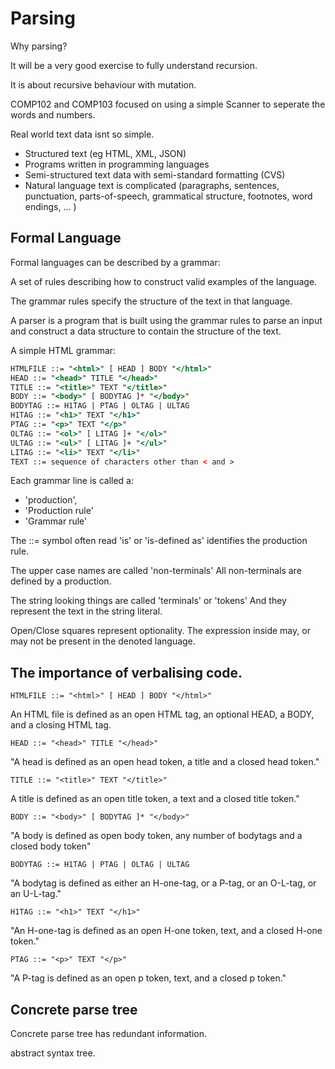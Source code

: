 # Parsing

Why parsing?

It will be a very good exercise to fully understand recursion.

It is about recursive behaviour with mutation.

COMP102 and COMP103 focused on using a simple Scanner to seperate the words and numbers.

Real world text data isnt so simple.
- Structured text (eg HTML, XML, JSON)
- Programs written in programming languages
- Semi-structured text data with semi-standard formatting (CVS)
- Natural language text is complicated
    (paragraphs, sentences, punctuation, parts-of-speech,
    grammatical structure, footnotes, word endings, ... )

## Formal Language

Formal languages can be described by a grammar:

A set of rules describing how to construct valid examples of the language.

The grammar rules specify the structure of the text in that language.

A parser is a program that is built using the grammar rules
to parse an input and construct a data structure to contain the structure of the text.

A simple HTML grammar:

```grammar.html
HTMLFILE ::= "<html>" [ HEAD ] BODY "</html>"
HEAD ::= "<head>" TITLE "</head>"
TITLE ::= "<title>" TEXT "</title>"
BODY ::= "<body>" [ BODYTAG ]* "</body>"
BODYTAG ::= H1TAG | PTAG | OLTAG | ULTAG
H1TAG ::= "<h1>" TEXT "</h1>"
PTAG ::= "<p>" TEXT "</p>"
OLTAG ::= "<ol>" [ LITAG ]+ "</ol>"
ULTAG ::= "<ul>" [ LITAG ]+ "</ul>"
LITAG ::= "<li>" TEXT "</li>"
TEXT ::= sequence of characters other than < and >
```

Each grammar line is called a:
- 'production',
- 'Production rule'
- 'Grammar rule'

The ::= symbol often read 'is' or 'is-defined as' identifies the production rule.

The upper case names are called 'non-terminals' All non-terminals are defined by a production.

The string looking things are called 'terminals' or 'tokens' And they represent the text in the string literal.

Open/Close squares represent optionality. The expression inside may, or may not be present in the denoted language.

## The importance of verbalising code.

`HTMLFILE ::= "<html>" [ HEAD ] BODY "</html>"`

An HTML file is defined as an open HTML tag, an optional HEAD, a BODY, and a closing HTML tag.

`HEAD ::= "<head>" TITLE "</head>"`

"A head is defined as an open head token, a title and a closed head token."

`TITLE ::= "<title>" TEXT "</title>"`

A title is defined as an open title token, a text and a closed title token."

`BODY ::= "<body>" [ BODYTAG ]* "</body>"`

"A body is defined as open body token, any number of bodytags and a closed body token"

`BODYTAG ::= H1TAG | PTAG | OLTAG | ULTAG`

"A bodytag is defined as either an H-one-tag, or a P-tag, or an O-L-tag, or an U-L-tag."

`H1TAG ::= "<h1>" TEXT "</h1>"`

"An H-one-tag is defined as an open H-one token, text, and a closed H-one token."

`PTAG ::= "<p>" TEXT "</p>"`

"A P-tag is defined as an open p token, text, and a closed p token."

## Concrete parse tree

Concrete parse tree has redundant information.

abstract syntax tree.


